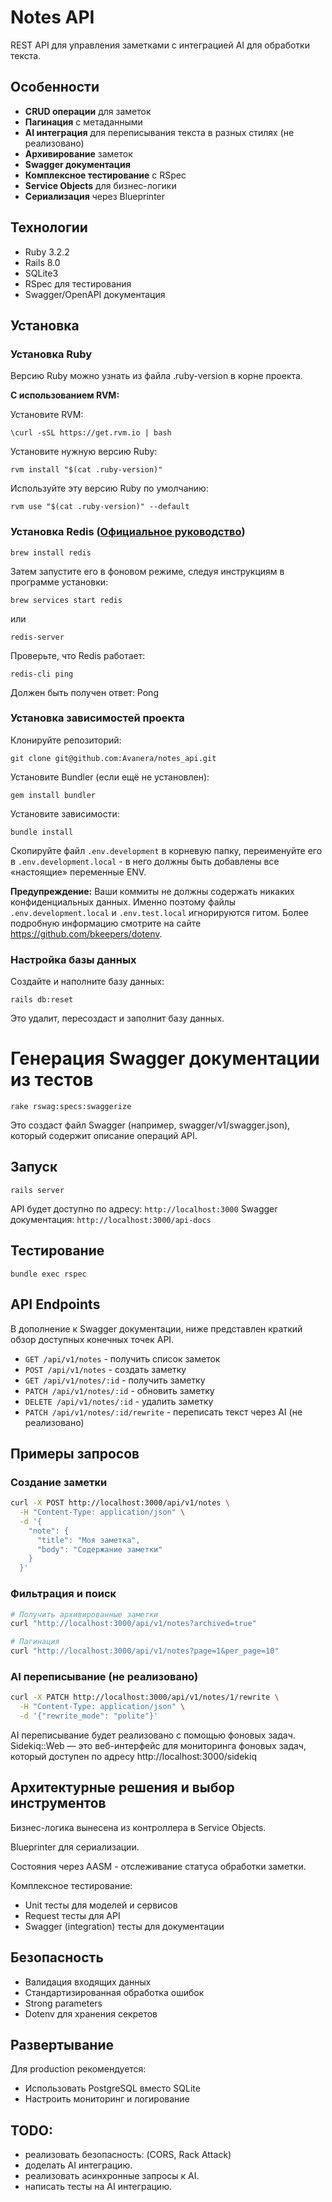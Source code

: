 
# Notes API

REST API для управления заметками с интеграцией AI для обработки текста.

## Особенности

- **CRUD операции** для заметок
- **Пагинация** с метаданными
- **AI интеграция** для переписывания текста в разных стилях (не реализовано)
- **Архивирование** заметок
- **Swagger документация**
- **Комплексное тестирование** с RSpec
- **Service Objects** для бизнес-логики
- **Сериализация** через Blueprinter

## Технологии

- Ruby 3.2.2
- Rails 8.0
- SQLite3
- RSpec для тестирования
- Swagger/OpenAPI документация

## Установка

### Установка Ruby

Версию Ruby можно узнать из файла .ruby-version в корне проекта.

**С использованием RVM:**

Установите RVM:

    \curl -sSL https://get.rvm.io | bash

Установите нужную версию Ruby:

    rvm install "$(cat .ruby-version)"

Используйте эту версию Ruby по умолчанию:

    rvm use "$(cat .ruby-version)" --default

### Установка Redis ([Официальное руководство](http://redis.io/topics/quickstart))

    brew install redis

Затем запустите его в фоновом режиме, следуя инструкциям в программе установки:

    brew services start redis

или 

    redis-server

Проверьте, что Redis работает:

    redis-cli ping

Должен быть получен ответ: Pong


### Установка зависимостей проекта

Клонируйте репозиторий:

    git clone git@github.com:Avanera/notes_api.git

Установите Bundler (если ещё не установлен):

    gem install bundler

Установите зависимости:

    bundle install

Скопируйте файл `.env.development` в корневую папку, переименуйте его в `.env.development.local` - в него должны быть добавлены все «настоящие» переменные ENV.

**Предупреждение:** Ваши коммиты не должны содержать никаких конфиденциальных данных. Именно поэтому файлы `.env.development.local` и `.env.test.local` игнорируются гитом.
Более подробную информацию смотрите на сайте https://github.com/bkeepers/dotenv.


### Настройка базы данных

Создайте и наполните базу данных:

    rails db:reset

Это удалит, пересоздаст и заполнит базу данных.

# Генерация Swagger документации из тестов

    rake rswag:specs:swaggerize

Это создаст файл Swagger (например, swagger/v1/swagger.json), который содержит описание операций API.


## Запуск

    rails server

API будет доступно по адресу: `http://localhost:3000`
Swagger документация: `http://localhost:3000/api-docs`

## Тестирование

    bundle exec rspec

## API Endpoints

В дополнение к Swagger документации, ниже представлен краткий обзор доступных конечных точек API.

- `GET /api/v1/notes` - получить список заметок
- `POST /api/v1/notes` - создать заметку
- `GET /api/v1/notes/:id` - получить заметку
- `PATCH /api/v1/notes/:id` - обновить заметку
- `DELETE /api/v1/notes/:id` - удалить заметку
- `PATCH /api/v1/notes/:id/rewrite` - переписать текст через AI (не реализовано)

## Примеры запросов

### Создание заметки
```bash
curl -X POST http://localhost:3000/api/v1/notes \
  -H "Content-Type: application/json" \
  -d '{
    "note": {
      "title": "Моя заметка",
      "body": "Содержание заметки"
    }
  }'
```

### Фильтрация и поиск
```bash
# Получить архивированные заметки
curl "http://localhost:3000/api/v1/notes?archived=true"

# Пагинация
curl "http://localhost:3000/api/v1/notes?page=1&per_page=10"
```

### AI переписывание (не реализовано)
```bash
curl -X PATCH http://localhost:3000/api/v1/notes/1/rewrite \
  -H "Content-Type: application/json" \
  -d '{"rewrite_mode": "polite"}'
```

AI переписывание будет реализовано с помощью фоновых задач.
Sidekiq::Web — это веб-интерфейс для мониторинга фоновых задач, который доступен по адресу http://localhost:3000/sidekiq

## Архитектурные решения и выбор инструментов

Бизнес-логика вынесена из контроллера в Service Objects.

Blueprinter для сериализации.

Состояния через AASM - отслеживание статуса обработки заметки.

Комплексное тестирование:
- Unit тесты для моделей и сервисов
- Request тесты для API
- Swagger (integration) тесты для документации

## Безопасность

- Валидация входящих данных
- Стандартизированная обработка ошибок
- Strong parameters
- Dotenv для хранения секретов

## Развертывание

Для production рекомендуется:
- Использовать PostgreSQL вместо SQLite
- Настроить мониторинг и логирование

## TODO:
- реализовать безопасность: (CORS, Rack Attack)
- доделать AI интеграцию.
- реализовать асинхронные запросы к AI.
- написать тесты на AI интеграцию.
